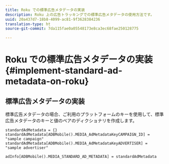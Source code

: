 ```yaml
---
title: Roku での標準広告メタデータの実装
description: Roku 上の広告トラッキングでの標準広告メタデータの使用方法です。
uuid: 20a437d7-18b8-4099-ac81-9f3628384236
translation-type: ht
source-git-commit: 7da115fae0a05548173e8ca3ec68fae250128775

---
```



# Roku での標準広告メタデータの実装 {#implement-standard-ad-metadata-on-roku}

## 標準広告メタデータの実装

標準広告メタデータの場合、ご利用のプラットフォームのキーを使用して、標準広告メタデータのキーと値のペアのディクショナリを作成します。

```
standardAdMetadata = {} 
standardAdMetadata[ADBMobile().MEDIA_AdMetadataKeyCAMPAIGN_ID] = "sample campaign" 
standardAdMetadata[ADBMobile().MEDIA_AdMetadataKeyADVERTISER] = "sample advertiser" 

adInfo[ADBMobile().MEDIA_STANDARD_AD_METADATA] = standardAdMetadata 
```

